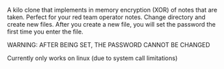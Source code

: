 A kilo clone that implements in memory encryption (XOR) of notes that are taken. Perfect for your red team operator notes. Change directory and create new files. After you create a new file, you will set the password the first time you enter the file. 

WARNING: AFTER BEING SET, THE PASSWORD CANNOT BE CHANGED


Currently only works on linux (due to system call limitations)

